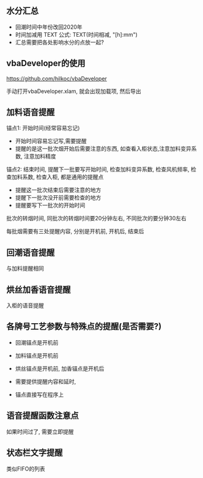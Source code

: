 ## 水分汇总

- 回潮时间中年份改回2020年
- 时间加减用 TEXT 公式: TEXT(时间相减, "[h]:mm")
- 汇总需要把各处影响水分的点放一起?



## vbaDeveloper的使用

<https://github.com/hilkoc/vbaDeveloper>

手动打开vbaDeveloper.xlam, 就会出现加载项, 然后导出



## 加料语音提醒

锚点1: 开始时间(经常容易忘记)

- 开始时间容易忘记写,需要提醒
- 提醒的是这一批次烟开始后需要注意的东西, 如查看入柜状态,注意加料变异系数, 注意加料精度



锚点2: 结束时间, 提醒下一批要写开始时间, 检查加料变异系数, 检查风机频率, 检查加料系数, 检查入柜,  都是通用的提醒点

- 提醒这一批次结束后需要注意的地方
- 提醒下一批次没开前需要检查的地方
- 提醒要写下一批次的开始时间



批次的转烟时间, 同批次的转烟时间要20分钟左右, 不同批次的要分钟30左右



每批烟需要有三处提醒内容, 分别是开机前, 开机后, 结束后



## 回潮语音提醒

与加料提醒相同



## 烘丝加香语音提醒



入柜的语音提醒



##  各牌号工艺参数与特殊点的提醒(是否需要?)

- 回潮锚点是开机前
- 加料锚点是开机前
- 烘丝锚点是开机前, 加香锚点是开机后

- 需要提供提醒内容和延时,
- 锚点直接写在程序上



## 语音提醒函数注意点

如果时间过了, 需要立即提醒



## 状态栏文字提醒

类似FIFO的列表

